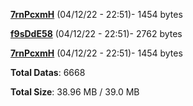 [**7rnPcxmH**](/data/7rnPcxmH.txt) (04/12/22 - 22:51)- 1454 bytes

[**f9sDdE58**](/data/f9sDdE58.txt) (04/12/22 - 22:51)- 2762 bytes

[**7rnPcxmH**](/data/7rnPcxmH.txt) (04/12/22 - 22:51)- 1454 bytes

**Total Datas**: 6668

**Total Size**: 38.96 MB / 39.0 MB